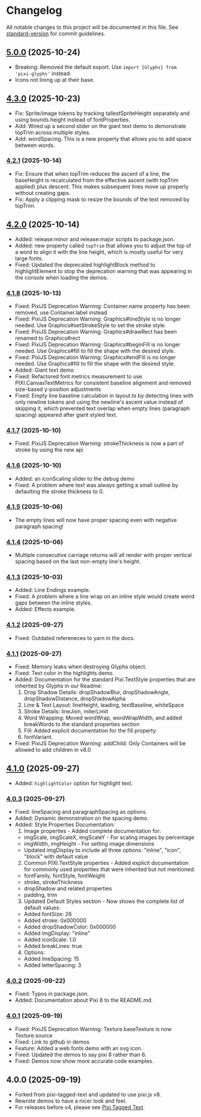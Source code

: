 # Changelog

All notable changes to this project will be documented in this file. See [standard-version](https://github.com/conventional-changelog/standard-version) for commit guidelines.

## [5.0.0](https://github.com/rizen/pixi-glyphs/compare/v4.3.0...v5.0.0) (2025-10-24)

- Breaking: Removed the default export. Use `import {Glyphs} from 'pixi-glyphs'` instead.
- Icons not lining up at their base. 

## [4.3.0](https://github.com/rizen/pixi-glyphs/compare/v4.2.1...v4.3.0) (2025-10-23)

- Fix: Sprite/image tokens by tracking tallestSpriteHeight separately and using bounds.height instead of fontProperties.
- Add: Wired up a second slider on the giant text demo to demonstrate topTrim across multiple styles.
- Add: wordSpacing. This is a new property that allows you to add space between words.

### [4.2.1](https://github.com/rizen/pixi-glyphs/compare/v4.2.0...v4.2.1) (2025-10-14)

- Fix: Ensure that when topTrim reduces the ascent of a line, the baseHeight is recalculated from the effective ascent (with topTrim applied) plus descent. This makes subsequent lines move up properly without creating gaps.
- Fix: Apply a clipping mask to resize the bounds of the text removed by topTrim.

## [4.2.0](https://github.com/rizen/pixi-glyphs/compare/v4.1.8...v4.2.0) (2025-10-14)

- Added: release:minor and release:major scripts to package.json.
- Added: new property called `topTrim` that allows you to adjust the top of a word to align it with the line height, which is mostly useful for very large fonts.
- Fixed: Updated the deprecated highlightBlock method to highlightElement to stop the deprecation warning that was appearing in the console when loading the demos.

### [4.1.8](https://github.com/rizen/pixi-glyphs/compare/v4.1.7...v4.1.8) (2025-10-13)

- Fixed: PixiJS Deprecation Warning: Container.name property has been removed, use Container.label instead
- Fixed: PixiJS Deprecation Warning: Graphics#lineStyle is no longer needed. Use Graphics#setStrokeStyle to set the stroke style.
- Fixed: PixiJS Deprecation Warning: Graphics#drawRect has been renamed to Graphics#rect
- Fixed: PixiJS Deprecation Warning: Graphics#beginFill is no longer needed. Use Graphics#fill to fill the shape with the desired style.
- Fixed: PixiJS Deprecation Warning: Graphics#endFill is no longer needed. Use Graphics#fill to fill the shape with the desired style.
- Added: Giant text demo
- Fixed: Refactored font metrics measurement to use PIXI.CanvasTextMetrics for consistent baseline alignment and removed size-based y-position adjustments
- Fixed: Empty line baseline calculation in layout.ts by detecting lines with only newline tokens and using the newline's ascent value instead of skipping it, which prevented text overlap when empty lines (paragraph spacing) appeared after giant styled text.


### [4.1.7](https://github.com/rizen/pixi-glyphs/compare/v4.1.6...v4.1.7) (2025-10-10)

- Fixed: PixiJS Deprecation Warning: strokeThickness is now a part of stroke by using the new api

### [4.1.6](https://github.com/rizen/pixi-glyphs/compare/v4.1.5...v4.1.6) (2025-10-10)

- Added: an iconScaling slider to the debug demo
- Fixed: A problem where text was always getting a small outline by defaulting the stroke thickness to 0.

### [4.1.5](https://github.com/rizen/pixi-glyphs/compare/v4.1.4...v4.1.5) (2025-10-06)

- The empty lines will now have proper spacing even with negative paragraph spacing!

### [4.1.4](https://github.com/rizen/pixi-glyphs/compare/v4.1.3...v4.1.4) (2025-10-06)

- Multiple consecutive carriage returns will all render with proper vertical spacing based on the last non-empty line's height.

### [4.1.3](https://github.com/rizen/pixi-glyphs/compare/v4.1.2...v4.1.3) (2025-10-03)

- Added: Line Endings example.
- Fixed: A problem where a line wrap on an inline style would create weird gaps between the inline styles.
- Added: Effects example.

### [4.1.2](https://github.com/rizen/pixi-glyphs/compare/v4.1.1...v4.1.2) (2025-09-27)

- Fixed: Outdated refereneces to yarn in the docs.

### [4.1.1](https://github.com/rizen/pixi-glyphs/compare/v4.1.0...v4.1.1) (2025-09-27)

- Fixed: Memory leaks when destroying Glyphs object.
- Fixed: Text color in the highlights demo.
- Added: Documentation for the standard Pixi.TextStyle properties that are inherited by Glyphs in our Readme:
  1. Drop Shadow Details: dropShadowBlur, dropShadowAngle, dropShadowDistance, dropShadowAlpha
  2. Line & Text Layout: lineHeight, leading, textBaseline, whiteSpace
  3. Stroke Details: lineJoin, miterLimit
  4. Word Wrapping: Moved wordWrap, wordWrapWidth, and added breakWords to the standard properties section
  5. Fill: Added explicit documentation for the fill property
  6. fontVariant.
- Fixed: PixiJS Deprecation Warning: addChild: Only Containers will be allowed to add children in v8.0

## [4.1.0](https://github.com/rizen/pixi-glyphs/compare/v4.0.3...v4.1.0) (2025-09-27)

- Added: `highlightColor` option for highlight text.

### [4.0.3](https://github.com/rizen/pixi-glyphs/compare/v4.0.2...v4.0.3) (2025-09-27)

- Fixed: lineSpacing and paragraphSpacing as options.
- Added: Dynamic demonstration on the spacing demo.
- Added: Style Properties Documentation:
  1. Image properties - Added complete documentation for:
    - imgScale, imgScaleX, imgScaleY - For scaling images by percentage
    - imgWidth, imgHeight - For setting image dimensions
    - Updated imgDisplay to include all three options: "inline", "icon", "block" with default value
  2. Common PIXI.TextStyle properties - Added explicit documentation for commonly used properties that were inherited but not mentioned:
    - fontFamily, fontStyle, fontWeight
    - stroke, strokeThickness
    - dropShadow and related properties
    - padding, trim
  3. Updated Default Styles section - Now shows the complete list of default values:
    - Added fontSize: 26
    - Added stroke: 0x000000
    - Added dropShadowColor: 0x000000
    - Added imgDisplay: "inline"
    - Added iconScale: 1.0
    - Added breakLines: true
  4. Options:
    - Added lineSpacing: 15
    - Added letterSpacing: 3

### [4.0.2](https://github.com/rizen/pixi-glyphs/compare/v4.0.1...v4.0.2) (2025-09-22)

- Fixed: Typos in package.json. 
- Added: Documentation about Pixi 8 to the README.md.

### [4.0.1](https://github.com/rizen/pixi-glyphs/compare/v5.0.0...v4.0.1) (2025-09-19)

- Fixed: PixiJS Deprecation Warning: Texture.baseTexture is now Texture.source
- Fixed: Link to github in demos
- Feature: Added a web fonts demo with an svg icon.
- Fixed: Updated the demos to say pixi 8 rather than 6.
- Fixed: Demos now show more accurate code examples.

## 4.0.0 (2025-09-19)

- Forked from pixi-tagged-text and updated to use pixi.js v8.
- Rewrote demos to have a nicer look and feel.
- For releases before v4, please see [Pixi Tagged Text](https://github.com/mimshwright/pixi-tagged-text).
